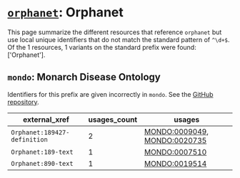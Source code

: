 # [`orphanet`](https://bioregistry.io/orphanet): Orphanet

This page summarize the different resources that reference `orphanet`
but use local unique identifiers that do not match the standard pattern of
`^\d+$`. Of the 1 resources,
1 variants on the standard prefix were found: ['Orphanet'].

## `mondo`: Monarch Disease Ontology

Identifiers for this prefix are given incorrectly in `mondo`. See the [GitHub repository](https://github.com/monarch-initiative/mondo).

| external_xref                |   usages_count | usages                                                                                                                       |
|------------------------------|----------------|------------------------------------------------------------------------------------------------------------------------------|
| `Orphanet:189427-definition` |              2 | [MONDO:0009049](http://purl.obolibrary.org/obo/MONDO_0009049), [MONDO:0020735](http://purl.obolibrary.org/obo/MONDO_0020735) |
| `Orphanet:189-text`          |              1 | [MONDO:0007510](http://purl.obolibrary.org/obo/MONDO_0007510)                                                                |
| `Orphanet:890-text`          |              1 | [MONDO:0019514](http://purl.obolibrary.org/obo/MONDO_0019514)                                                                |

